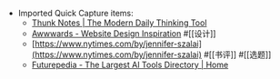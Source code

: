- Imported Quick Capture items:
    - [Thunk Notes | The Modern Daily Thinking Tool](https://www.thunknotes.com/)
    - [Awwwards - Website Design Inspiration](https://www.awwwards.com/websites/) 
#[[设计]]
    - [https://www.nytimes.com/by/jennifer-szalai](https://www.nytimes.com/by/jennifer-szalai) #[[书评]] #[[选题]]
    - [Futurepedia - The Largest AI Tools Directory | Home](https://www.futurepedia.io/)
